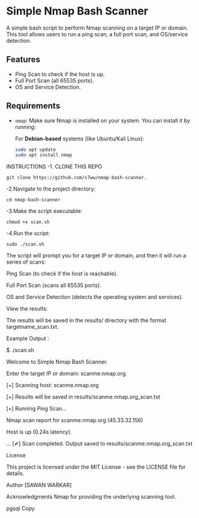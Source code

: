 # Simple Nmap Bash Scanner

A simple bash script to perform Nmap scanning on a target IP or domain. This tool allows users to run a ping scan, a full port scan, and OS/service detection.

## Features
- Ping Scan to check if the host is up.
- Full Port Scan (all 65535 ports).
- OS and Service Detection.

## Requirements
- `nmap`: Make sure Nmap is installed on your system. You can install it by running:

  For **Debian-based** systems (like Ubuntu/Kali Linux):
  ```bash
  sudo apt update
  sudo apt install nmap

INSTRUCTIONS
-1. CLONE THIS REPO

   `git clone https://github.com/s7ww/nmap-bash-scanner.`
   
-2.Navigate to the project directory:

`cd nmap-bash-scanner`

-3.Make the script executable:

`chmod +x scan.sh`

-4.Run the script:

`sudo ./scan.sh`


The script will prompt you for a target IP or domain, and then it will run a series of scans:


Ping Scan (to check if the host is reachable).


Full Port Scan (scans all 65535 ports).


OS and Service Detection (detects the operating system and services).


View the results:

The results will be saved in the results/ directory with the format targetname_scan.txt.

Example Output :


$ ./scan.sh

Welcome to Simple Nmap Bash Scanner.

Enter the target IP or domain: scanme.nmap.org.

[+] Scanning host: scanme.nmap.org

[+] Results will be saved in results/scanme.nmap.org_scan.txt

[+] Running Ping Scan...

Nmap scan report for scanme.nmap.org (45.33.32.156)

Host is up (0.24s latency).

...
[✔] Scan completed. Output saved to results/scanme.nmap.org_scan.txt


License

This project is licensed under the MIT License - see the LICENSE file for details.



Author
[SAWAN WARKAR]

Acknowledgments
Nmap for providing the underlying scanning tool.

pgsql
Copy









